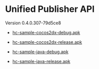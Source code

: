 # Unified Publisher API 

 Version 0.4.0.307-79d5ce8

* [hc-sample-cocos2dx-debug.apk](https://honeycomb-bucket.s3.amazonaws.com/hc-sample-cocos2dx-debug.apk?Expires=1442819442&AWSAccessKeyId=AKIAIGXRM4NA6YIFQINA&Signature=yzoLaycwM0zo7kzpaDPKfqsYUog%3D)

* [hc-sample-cocos2dx-release.apk](https://honeycomb-bucket.s3.amazonaws.com/hc-sample-cocos2dx-release.apk?Expires=1442819627&AWSAccessKeyId=AKIAIGXRM4NA6YIFQINA&Signature=ALKvcDy8BDF0FLG%2FJpzf1UiF5hY%3D)

* [hc-sample-java-debug.apk](https://honeycomb-bucket.s3.amazonaws.com/hc-sample-java-debug.apk?AWSAccessKeyId=AKIAIGXRM4NA6YIFQINA&Expires=1442819655&Signature=LlPxx1FrkMMVpnnHS%2FmlpHSepuo%3D)

* [hc-sample-java-release.apk](https://honeycomb-bucket.s3.amazonaws.com/hc-sample-java-release.apk?AWSAccessKeyId=AKIAIGXRM4NA6YIFQINA&Expires=1442819679&Signature=7yvt%2BK7GqVnoQT7pt4OdZNIZZkk%3D)


